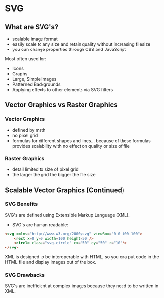 # SVG

## What are SVG's?
- scalable image format
- easily scale to any size and retain quality without increasing filesize
- you can change properties through CSS and JavaScript

Most often used for:
- Icons
- Graphs
- Large, Simple Images
- Patterned Backgrounds
- Applying effects to other elements via SVG filters

## Vector Graphics vs Raster Graphics

### Vector Graphics
- defined by math
- no pixel grid
- formulas for different shapes and lines... because of these formulas provides scalability with no effect on quality or size of file

### Raster Graphics
- detail limited to size of pixel grid
- the larger the grid the bigger the file size

## Scalable Vector Graphics (Continued)

### SVG Benefits
SVG's are defined using Extensible Markup Language (XML).
- SVG's are human readable:

``` html
<svg xmlns="http://www.w3.org/2000/svg" viewBox="0 0 100 100">
    <rect x=0 y=0 width=100 height=50 />
    <circle class="svg-circle" cx="50" cy="50" r="10"/>
</svg>
```

XML is designed to be interoperable with HTML, so you cna put code in the HTML file and display images out of the box.

### SVG Drawbacks
SVG's are inefficient at complex images because they need to be written in XML.